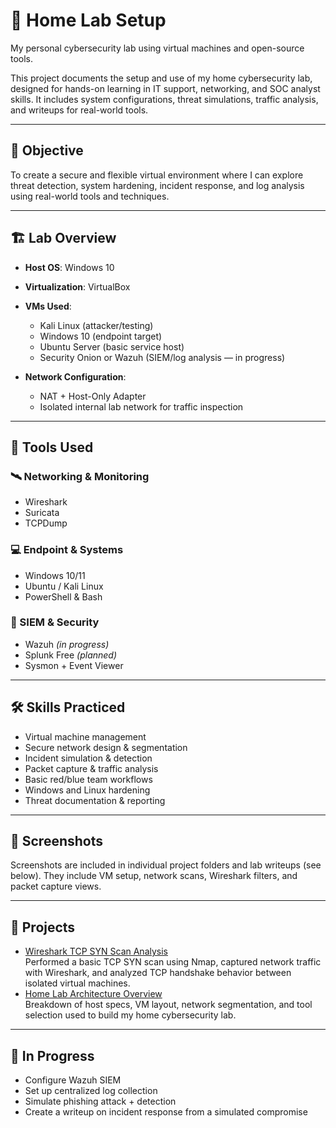 # 🧪 Home Lab Setup

My personal cybersecurity lab using virtual machines and open-source tools.

This project documents the setup and use of my home cybersecurity lab, designed for hands-on learning in IT support, networking, and SOC analyst skills. It includes system configurations, threat simulations, traffic analysis, and writeups for real-world tools.

---

## 🎯 Objective

To create a secure and flexible virtual environment where I can explore threat detection, system hardening, incident response, and log analysis using real-world tools and techniques.

---

## 🏗️ Lab Overview

- **Host OS**: Windows 10  
- **Virtualization**: VirtualBox  
- **VMs Used**:
  - Kali Linux (attacker/testing)
  - Windows 10 (endpoint target)
  - Ubuntu Server (basic service host)
  - Security Onion or Wazuh (SIEM/log analysis — in progress)

- **Network Configuration**:
  - NAT + Host-Only Adapter
  - Isolated internal lab network for traffic inspection

---

## 🧰 Tools Used

### 🛰️ Networking & Monitoring  
- Wireshark  
- Suricata  
- TCPDump  

### 💻 Endpoint & Systems  
- Windows 10/11  
- Ubuntu / Kali Linux  
- PowerShell & Bash  

### 🔐 SIEM & Security  
- Wazuh *(in progress)*  
- Splunk Free *(planned)*  
- Sysmon + Event Viewer

---

## 🛠️ Skills Practiced

- Virtual machine management  
- Secure network design & segmentation  
- Incident simulation & detection  
- Packet capture & traffic analysis  
- Basic red/blue team workflows  
- Windows and Linux hardening  
- Threat documentation & reporting

---

## 📸 Screenshots

Screenshots are included in individual project folders and lab writeups (see below). They include VM setup, network scans, Wireshark filters, and packet capture views.

---

## 📂 Projects

- [Wireshark TCP SYN Scan Analysis](./wireshark-scan-analysis.md)  
  Performed a basic TCP SYN scan using Nmap, captured network traffic with Wireshark, and analyzed TCP handshake behavior between isolated virtual machines.
- [Home Lab Architecture Overview](./setup-overview.md)  
  Breakdown of host specs, VM layout, network segmentation, and tool selection used to build my home cybersecurity lab.


---

## 🚧 In Progress

- Configure Wazuh SIEM  
- Set up centralized log collection  
- Simulate phishing attack + detection  
- Create a writeup on incident response from a simulated compromise

